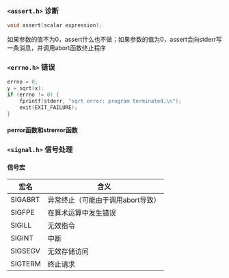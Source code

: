 ### `<assert.h>` 诊断

```c
void assert(scalar expression);
```

如果参数的值不为0，assert什么也不做；如果参数的值为0，assert会向stderr写一条消息，并调用abort函数终止程序

### `<errno.h>` 错误

```c
errno = 0;
y = sqrt(x);
if (errno != 0) {
    fprintf(stderr, "sqrt error: program terminated.\n");
    exit(EXIT_FAILURE);
}
```

#### perror函数和strerror函数

### `<signal.h>` 信号处理

#### 信号宏

| 宏名     | 含义                          |
| ------- | ----------------------------- |
| SIGABRT | 异常终止（可能由于调用abort导致） |
| SIGFPE  | 在算术运算中发生错误             |
| SIGILL  | 无效指令                       |
| SIGINT  | 中断                          | 
| SIGSEGV | 无效存储访问                   |
| SIGTERM | 终止请求                       |